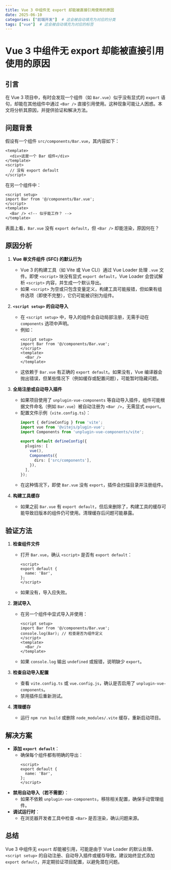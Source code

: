 ```yaml
---
title: Vue 3 中组件无 export 却能被直接引用使用的原因
date: 2025-06-10
categories: ["前端开发"]  # 这会被自动填充为对应的分类
tags: ["vue"]  # 这会被自动填充为对应的标签
---
```


# Vue 3 中组件无 export 却能被直接引用使用的原因

## 引言

在 Vue 3 项目中，有时会发现一个组件（如 `Bar.vue`）似乎没有显式的 `export` 语句，却能在其他组件中通过 `<Bar />` 直接引用使用。这种现象可能让人困惑。本文将分析其原因，并提供验证和解决方法。

## 问题背景

假设有一个组件 `src/components/Bar.vue`，其内容如下：
```vue
<template>
  <div>这是一个 Bar 组件</div>
</template>
<script>
  // 没有 export default
</script>
```
在另一个组件中：
```vue
<script setup>
import Bar from '@/components/Bar.vue';
</script>
<template>
  <Bar /> <!-- 似乎能工作？ -->
</template>
```
表面上看，`Bar.vue` 没有 `export default`，但 `<Bar />` 却能渲染，原因何在？

## 原因分析

1. **Vue 单文件组件 (SFC) 的默认行为**
    - Vue 3 的构建工具（如 Vite 或 Vue CLI）通过 Vue Loader 处理 `.vue` 文件。即使 `<script>` 块没有显式 `export default`，Vue Loader 会尝试解析 `<script>` 内容，并生成一个默认导出。
    - 如果 `<script>` 为空或只包含变量定义，构建工具可能报错，但如果有组件选项（即使不完整），它仍可能被识别为组件。

2. **`<script setup>` 的自动导入**
    - 在 `<script setup>` 中，导入的组件会自动局部注册，无需手动在 `components` 选项中声明。
    - 例如：
      ```vue
      <script setup>
      import Bar from '@/components/Bar.vue';
      </script>
      <template>
        <Bar />
      </template>
      ```
    - 这依赖于 `Bar.vue` 有正确的 `export default`。如果没有，Vue 编译器会抛出错误，但某些情况下（例如缓存或配置问题），可能暂时隐藏问题。

3. **全局注册或自动导入插件**
    - 如果项目使用了 `unplugin-vue-components` 等自动导入插件，组件可能根据文件命名（例如 `Bar.vue`）被自动注册为 `<Bar />`，无需显式 `export`。
    - 配置文件示例（`vite.config.ts`）：
      ```ts
      import { defineConfig } from 'vite';
      import vue from '@vitejs/plugin-vue';
      import Components from 'unplugin-vue-components/vite';
 
      export default defineConfig({
        plugins: [
          vue(),
          Components({
            dirs: ['src/components'],
          }),
        ],
      });
      ```
    - 在这种情况下，即使 `Bar.vue` 没有 `export`，插件会扫描目录并注册组件。

4. **构建工具缓存**
    - 如果之前 `Bar.vue` 有 `export default`，但后来删除了，构建工具的缓存可能导致旧版本的组件仍可使用。清理缓存后问题可能暴露。

## 验证方法

1. **检查组件文件**
    - 打开 `Bar.vue`，确认 `<script>` 是否有 `export default`：
      ```vue
      <script>
      export default {
        name: 'Bar',
      };
      </script>
      ```
    - 如果没有，导入应失败。

2. **测试导入**
    - 在另一个组件中显式导入并使用：
      ```vue
      <script setup>
      import Bar from '@/components/Bar.vue';
      console.log(Bar); // 检查是否为组件定义
      </script>
      <template>
        <Bar />
      </template>
      ```
    - 如果 `console.log` 输出 `undefined` 或报错，说明缺少 `export`。

3. **检查自动导入配置**
    - 查看 `vite.config.ts` 或 `vue.config.js`，确认是否启用了 `unplugin-vue-components`。
    - 禁用插件后重新测试。

4. **清理缓存**
    - 运行 `npm run build` 或删除 `node_modules/.vite` 缓存，重新启动项目。

## 解决方案

- **添加 `export default`**：
    - 确保每个组件都有明确的导出：
      ```vue
      <script>
      export default {
        name: 'Bar',
      };
      </script>
      ```
- **禁用自动导入（若不需要）**：
    - 如果不依赖 `unplugin-vue-components`，移除相关配置，确保手动管理组件。
- **调试运行时**：
    - 在浏览器开发者工具中检查 `<Bar>` 是否渲染，确认问题来源。

## 总结

Vue 3 中组件无 `export` 却能被引用，可能是由于 Vue Loader 的默认处理、`<script setup>` 的自动注册、自动导入插件或缓存导致。建议始终显式添加 `export default`，并定期验证项目配置，以避免潜在问题。
